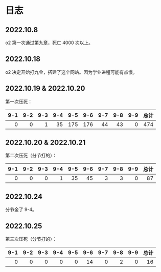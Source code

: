 # 日志

## 2022.10.8

o2 第一次通过第九章，死亡 4000 次以上。

## 2022.10.18

o2 决定开始打九金，搭建了这个网站。因为学业进程可能有点慢。

## 2022.10.19 & 2022.10.20

第一次压死：

| 9-1 | 9-2 | 9-3 | 9-4 | 9-5 | 9-6 | 9-7 | 9-8 | 9-9 | 总计 |
| -----------: | -----------: | -----------: | -----------: | -----------: | -----------: | -----------: | -----------: | -----------: | -----------: |
| 0 | 0 | 1 | 35 | 175 | 176 | 44 | 43 | 0 | 474 |

## 2022.10.20 & 2022.10.21

第二次压死（分节打的）：

| 9-1 | 9-2 | 9-3 | 9-4 | 9-5 | 9-6 | 9-7 | 9-8 | 9-9 | 总计 |
| -----------: | -----------: | -----------: | -----------: | -----------: | -----------: | -----------: | -----------: | -----------: | -----------: |
| 0 | 0 | 0 | 1 | 35 | 45 | 3 | 3 | 0 | 87 |

## 2022.10.24

分节金了 9-4。

## 2022.10.25

第三次压死（分节打的）：

| 9-1 | 9-2 | 9-3 | 9-4 | 9-5 | 9-6 | 9-7 | 9-8 | 9-9 | 总计 |
| -----------: | -----------: | -----------: | -----------: | -----------: | -----------: | -----------: | -----------: | -----------: | -----------: |
| 0 | 0 | 0 | 0 | 0 | 14 | 0 | 2 | 0 | 16 |